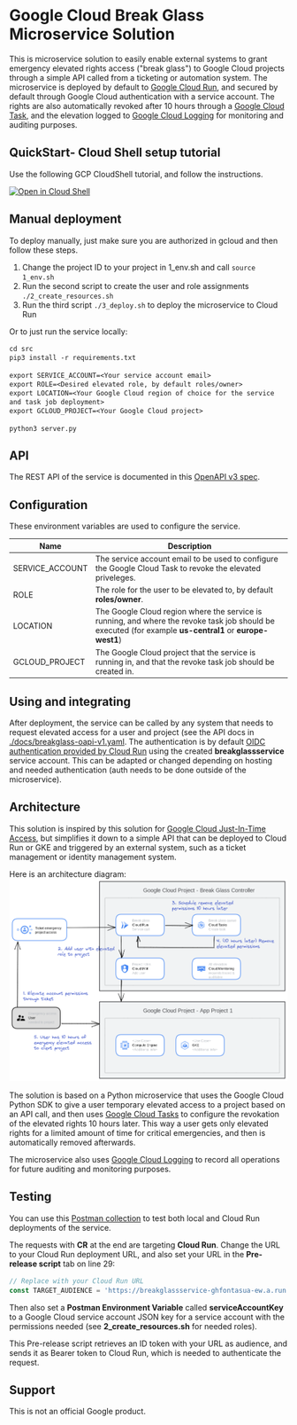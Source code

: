 # Google Cloud Break Glass Microservice Solution

This is microservice solution to easily enable external systems to grant emergency elevated rights access ("break glass") to Google Cloud projects through a simple API called from a ticketing or automation system. The microservice is deployed by default to [Google Cloud Run](https://cloud.google.com/run), and secured by default through Google Cloud authentication with a service account. The rights are also automatically revoked after 10 hours through a [Google Cloud Task](https://cloud.google.com/tasks), and the elevation logged to [Google Cloud Logging](https://cloud.google.com/logging) for monitoring and auditing purposes.

## QuickStart- Cloud Shell setup tutorial

Use the following GCP CloudShell tutorial, and follow the instructions.

[![Open in Cloud Shell](https://gstatic.com/cloudssh/images/open-btn.png)](https://ssh.cloud.google.com/cloudshell/open?cloudshell_git_repo=https://github.com/GoogleCloudPlatform/apigee-anthos-service-mesh-demo&cloudshell_git_branch=main&cloudshell_workspace=.&cloudshell_tutorial=docs/cloudshell-tutorial.md)

## Manual deployment

To deploy manually, just make sure you are authorized in gcloud and then follow these steps.

1. Change the project ID to your project in 1_env.sh and call `source 1_env.sh`
2. Run the second script to create the user and role assignments `./2_create_resources.sh`
3. Run the third script `./3_deploy.sh` to deploy the microservice to Cloud Run

Or to just run the service locally:

```ssh
cd src
pip3 install -r requirements.txt

export SERVICE_ACCOUNT=<Your service account email>
export ROLE=<Desired elevated role, by default roles/owner>
export LOCATION=<Your Google Cloud region of choice for the service and task job deployment>
export GCLOUD_PROJECT=<Your Google Cloud project>

python3 server.py
```

## API

The REST API of the service is documented in this [OpenAPI v3 spec](/breakglass-oapi-v1.yaml).

## Configuration

These environment variables are used to configure the service.

| Name | Description |
| ---- | ----------- |
| SERVICE_ACCOUNT | The service account email to be used to configure the Google Cloud Task to revoke the elevated priveleges. |
| ROLE | The role for the user to be elevated to, by default **roles/owner**. |
| LOCATION | The Google Cloud region where the service is running, and where the revoke task job should be executed (for example **us-central1** or **europe-west1**) |
| GCLOUD_PROJECT | The Google Cloud project that the service is running in, and that the revoke task job should be created in. |

## Using and integrating

After deployment, the service can be called by any system that needs to request elevated access for a user and project (see the API docs in [./docs/breakglass-oapi-v1.yaml](./docs/breakglass-oapi-v1.yaml). The authentication is by default [OIDC authentication provided by Cloud Run](https://cloud.google.com/run/docs/authenticating/service-to-service) using the created **breakglassservice** service account. This can be adapted or changed depending on hosting and needed authentication (auth needs to be done outside of the microservice).

## Architecture

This solution is inspired by this solution for [Google Cloud Just-In-Time Access](https://cloud.google.com/architecture/manage-just-in-time-privileged-access-to-project), but simplifies it down to a simple API that can be deployed to Cloud Run or GKE and triggered by an external system, such as a ticket management or identity management system.

Here is an architecture diagram:
![pybreak architecture](./docs/breakglass-arch.png)

The solution is based on a Python microservice that uses the Google Cloud Python SDK to give a user temporary elevated access to a project based on an API call, and then uses [Google Cloud Tasks](https://cloud.google.com/tasks) to configure the revokation of the elevated rights 10 hours later. This way a user gets only elevated rights for a limited amount of time for critical emergencies, and then is automatically removed afterwards.

The microservice also uses [Google Cloud Logging](https://cloud.google.com/logging) to record all operations for future auditing and monitoring purposes.

## Testing

You can use this [Postman collection](/docs/Google_Cloud_Break_Glass.postman_collection.json) to test both local and Cloud Run deployments of the service. 

The requests with **CR** at the end are targeting **Cloud Run**. Change the URL to your Cloud Run deployment URL, and also set your URL in the **Pre-release script** tab on line 29:

```js
// Replace with your Cloud Run URL
const TARGET_AUDIENCE = 'https://breakglassservice-ghfontasua-ew.a.run.app';
```

Then also set a **Postman Environment Variable** called **serviceAccountKey** to a Google Cloud service account JSON key for a service account with the permissions needed (see **2_create_resources.sh** for needed roles).

This Pre-release script retrieves an ID token with your URL as audience, and sends it as Bearer token to Cloud Run, which is needed to authenticate the request.

## Support

This is not an official Google product.